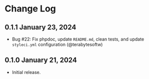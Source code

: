 Change Log
==========

## 0.1.1 January 23, 2024

- Bug #22: Fix phpdoc, update `README.md`, clean tests, and update `styleci.yml` configuration (@terabytesoftw)

## 0.1.0 January 21, 2024

- Initial release.
